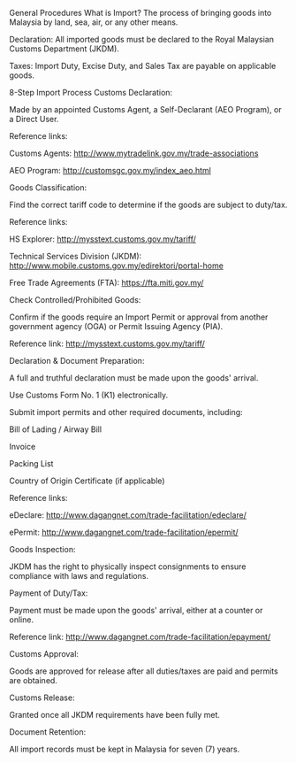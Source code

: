 General Procedures
What is Import? The process of bringing goods into Malaysia by land, sea, air, or any other means.

Declaration: All imported goods must be declared to the Royal Malaysian Customs Department (JKDM).

Taxes: Import Duty, Excise Duty, and Sales Tax are payable on applicable goods.

8-Step Import Process
Customs Declaration:

Made by an appointed Customs Agent, a Self-Declarant (AEO Program), or a Direct User.

Reference links:

Customs Agents: http://www.mytradelink.gov.my/trade-associations

AEO Program: http://customsgc.gov.my/index_aeo.html

Goods Classification:

Find the correct tariff code to determine if the goods are subject to duty/tax.

Reference links:

HS Explorer: http://mysstext.customs.gov.my/tariff/

Technical Services Division (JKDM): http://www.mobile.customs.gov.my/edirektori/portal-home

Free Trade Agreements (FTA): https://fta.miti.gov.my/

Check Controlled/Prohibited Goods:

Confirm if the goods require an Import Permit or approval from another government agency (OGA) or Permit Issuing Agency (PIA).

Reference link: http://mysstext.customs.gov.my/tariff/

Declaration & Document Preparation:

A full and truthful declaration must be made upon the goods' arrival.

Use Customs Form No. 1 (K1) electronically.

Submit import permits and other required documents, including:

Bill of Lading / Airway Bill

Invoice

Packing List

Country of Origin Certificate (if applicable)

Reference links:

eDeclare: http://www.dagangnet.com/trade-facilitation/edeclare/

ePermit: http://www.dagangnet.com/trade-facilitation/epermit/

Goods Inspection:

JKDM has the right to physically inspect consignments to ensure compliance with laws and regulations.

Payment of Duty/Tax:

Payment must be made upon the goods' arrival, either at a counter or online.

Reference link: http://www.dagangnet.com/trade-facilitation/epayment/

Customs Approval:

Goods are approved for release after all duties/taxes are paid and permits are obtained.

Customs Release:

Granted once all JKDM requirements have been fully met.

Document Retention:

All import records must be kept in Malaysia for seven (7) years.